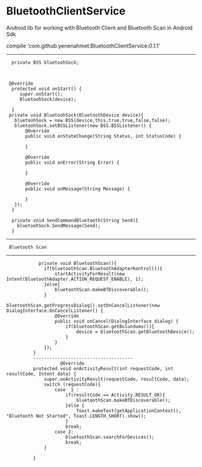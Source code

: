 # BluetoothClientService
Android lib for working with Bluetooth Client and Bluetooth Scan in Android Sdk


 compile 'com.github.yenenahmet:BluetoothClientService:0.1.1'

----------------------------------------------------------------------

      private BSS bluetoohSock;
 
 

     @Override
      protected void onStart() {
         super.onStart();
         BluetoohSock(device);

      }
     private void BluetoohSock(BluetoothDevice device){
       bluetoohSock = new BSS(device,this,true,true,false,false);
       bluetoohSock.setBSSListener(new BSS.BSSListener() {
           @Override
           public void onStateChange(String Status, int StatusCode) {

           }

           @Override
           public void onError(String Error) {

           }

           @Override
           public void onMessage(String Message) {

           }
       });
      }
   
      private void SendCommandBluetooth(String Send){
        bluetoohSock.SendMessage(Send);
      }
--------------------------------------------------------------------
     Bluetooth Scan
--------------------------------------------------------------------
                private void BluetoothScan(){
                  if(bluetoothScan.BluetoothAdapterKontrol()){
                      startActivityForResult(new Intent(BluetoothAdapter.ACTION_REQUEST_ENABLE), 1);
                  }else{
                      bluetoothScan.makeBTDiscoverable();
                  }
                  bluetoothScan.getProgressDialog().setOnCancelListener(new DialogInterface.OnCancelListener() {
                      @Override
                      public void onCancel(DialogInterface dialog) {
                          if(bluetoothScan.getBulundumu()){
                              device = bluetoothScan.getBluetoothDevice();
                          }
                      }
                  });
              }
              -------------------------------------
                        @Override
              protected void onActivityResult(int requestCode, int resultCode, Intent data) {
                  super.onActivityResult(requestCode, resultCode, data);
                  switch (requestCode){
                      case  1 :
                          if(resultCode == Activity.RESULT_OK){
                              bluetoothScan.makeBTDiscoverable();
                          }else {
                              Toast.makeText(getApplicationContext(), "Bluetooth Not Started", Toast.LENGTH_SHORT).show();
                          }
                          break;
                      case 2:
                          bluetoothScan.searchForDevices();
                          break;
                  }

              }
